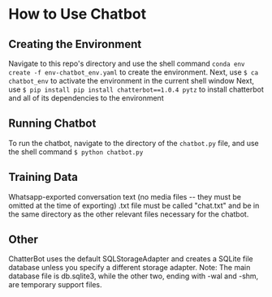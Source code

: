 # How to Use Chatbot

## Creating the Environment

Navigate to this repo's directory and use the shell command `conda env create -f env-chatbot_env.yaml` to create the environment. 
Next, use `$ ca chatbot_env` to activate the environment in the current shell window
Next, use `$ pip install pip install chatterbot==1.0.4 pytz` to install chatterbot and all of its dependencies to the environment

## Running Chatbot

To run the chatbot, navigate to the directory of the `chatbot.py` file, and use the shell command `$ python chatbot.py`

## Training Data

Whatsapp-exported conversation text (no media files -- they must be omitted at the time of exporting) .txt file must be called "chat.txt" and be in the same directory as the other relevant files necessary for the chatbot.

## Other

ChatterBot uses the default SQLStorageAdapter and creates a SQLite file database unless you specify a different storage adapter. Note: The main database file is db.sqlite3, while the other two, ending with -wal and -shm, are temporary support files.